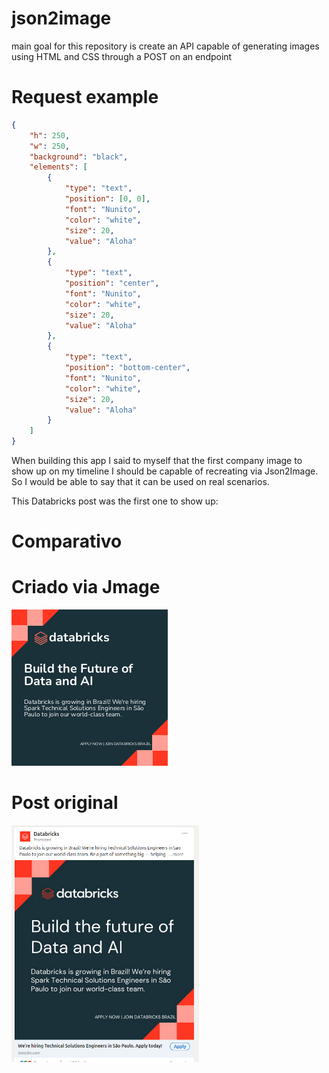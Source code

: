 # json2image

main goal for this repository is create an API capable of generating images using HTML and CSS through a POST on an endpoint

# Request example

```json
{
	"h": 250,
	"w": 250,
	"background": "black",
	"elements": [
		{
			"type": "text", 
			"position": [0, 0], 
			"font": "Nunito", 
			"color": "white", 
			"size": 20,
			"value": "Aloha"
		},
		{
			"type": "text", 
			"position": "center", 
			"font": "Nunito", 
			"color": "white", 
			"size": 20,
			"value": "Aloha"
		},
		{
			"type": "text", 
			"position": "bottom-center", 
			"font": "Nunito", 
			"color": "white", 
			"size": 20,
			"value": "Aloha"
		}
	]
}
```

When building this app I said to myself that the first company image to show up on my timeline I should be capable of
recreating via Json2Image. So I would be able to say that it can be used on real scenarios.

This Databricks post was the first one to show up:


# Comparativo

# Criado via Jmage
![img.png](img.png)

# Post original
<img src="databricks_img.png" width="300">